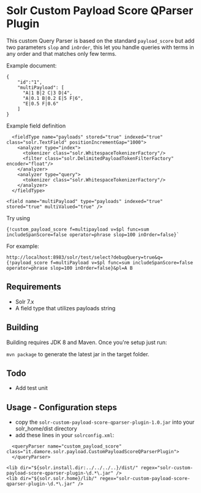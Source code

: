 # Solr Custom Payload Score QParser Plugin

This custom Query Parser is based on the standard `payload_score` but add two parameters `slop` and `inOrder`, this let you handle queries with terms in any order and that matches only few terms.

Example document:

```
{
    "id":"1",
    "multiPayload": [
      "A|1 B|2 C|3 D|4",
      "A|0.1 B|0.2 E|5 F|6",
      "E|0.5 F|0.6"
    ]
}
```

Example field definition

```
  <fieldType name="payloads" stored="true" indexed="true" class="solr.TextField" positionIncrementGap="1000">
    <analyzer type="index">
      <tokenizer class="solr.WhitespaceTokenizerFactory"/>
      <filter class="solr.DelimitedPayloadTokenFilterFactory" encoder="float"/>
    </analyzer>
    <analyzer type="query">
      <tokenizer class="solr.WhitespaceTokenizerFactory"/>
    </analyzer>
  </fieldType>

<field name="multiPayload" type="payloads" indexed="true" stored="true" multiValued="true" />
```

Try using
```
{!custom_payload_score f=multipayload v=$pl func=sum includeSpanScore=false operator=phrase slop=100 inOrder=false}`
```

For example:
```
http://localhost:8983/solr/test/select?debugQuery=true&q={!payload_score f=multiPayload v=$pl func=sum includeSpanScore=false operator=phrase slop=100 inOrder=false}&pl=A B
```

## Requirements
- Solr 7.x
- A field type that utilizes payloads string

## Building
Building requires JDK 8 and Maven.  Once you're setup just run:

`mvn package` to generate the latest jar in the target folder.

## Todo
- Add test unit

## Usage - Configuration steps

- copy the `solr-custom-payload-score-qparser-plugin-1.0.jar` into your solr_home/dist directory
- add these lines in your `solrconfig.xml`:

```
  <queryParser name="custom_payload_score" class="it.damore.solr.payload.CustomPayloadScoreQParserPlugin">
  </queryParser>

<lib dir="${solr.install.dir:../../../..}/dist/" regex="solr-custom-payload-score-qparser-plugin-\d.*\.jar" />
<lib dir="${solr.solr.home}/lib/" regex="solr-custom-payload-score-qparser-plugin-\d.*\.jar" />
```
